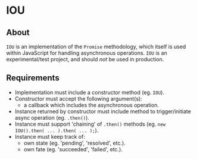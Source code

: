 # IOU

## About
`IOU` is an implementation of the `Promise` methodology, which itself is used within JavaScript for handling asynchronous operations. `IOU` is an experimental/test project, and should *not* be used in production.

## Requirements
- Implementation must include a constructor method (eg. `IOU`).
- Constructor must accept the following argument(s):
    - a callback which includes the asynchronous operation.
- Instance returned by constructor must include method to trigger/initiate async operation (eg. `.then()`).
- Instance must support 'chaining' of `.then()` methods (eg. `new IOU().then( ... ).then( ... );`).
- Instance must keep track of:
    - own state (eg. 'pending', 'resolved', etc.).
    - own fate (eg. 'succeeded', 'failed', etc.).